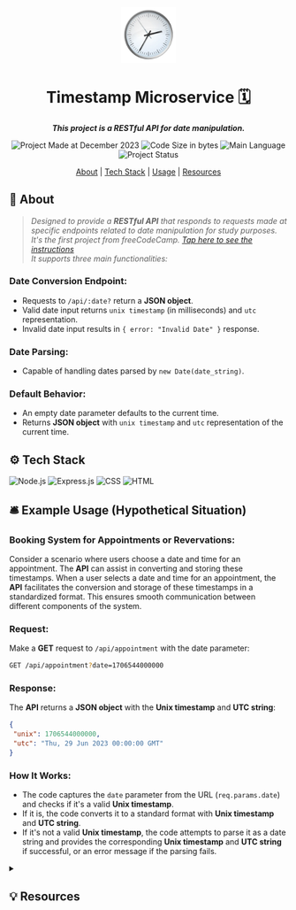 <p align="center">
<img src="./img/clock.png" alt="Clock" width="20%"/>
</p>

<h1 align="center">
    Timestamp Microservice 🗓️
</h1>

<p align="center">
   <b><i>This project is a RESTful API for date manipulation.</i></b><br>
</p>

<p align="center">
        <img alt="Project Made at December 2023" src="https://img.shields.io/badge/month%20of%20creation-december%2F2023-6272a4">
        <img alt="Code Size in bytes" src="https://img.shields.io/github/languages/code-size/kellymoreira/Timestamp-Microservice?color=6272a4" />
	<img alt="Main Language" src="https://img.shields.io/github/languages/top/kellymoreira/Timestamp-Microservice?color=6272a4"/>
        <img alt="Project Status" src="https://img.shields.io/badge/status-completed-6272a4">
</p>


<p align="center">
    <a href="#About">About</a>
   | <a href="#Tech Stack">Tech Stack</a>
   | <a href="#Usage">Usage</a>
   | <a href="#Resources">Resources</a>
</p>


<h2 id="About">📜 About</h2>

>*Designed to provide a **RESTful API** that responds to requests made at specific endpoints related to date manipulation for study purposes. <br>
>It's the first project from freeCodeCamp. [Tap here to see the instructions](https://www.freecodecamp.org/learn/apis-and-microservices/apis-and-microservices-projects/timestamp-microservice) <br> 
>It supports three main functionalities:* <br>

### Date Conversion Endpoint:
 - Requests to `/api/:date?` return a **JSON object**. <br>
 - Valid date input returns `unix timestamp` (in milliseconds) and `utc` representation. <br>
 - Invalid date input results in `{ error: "Invalid Date" }` response. <br>

### Date Parsing:
 - Capable of handling dates parsed by `new Date(date_string)`. <br>

### Default Behavior:
 - An empty date parameter defaults to the current time.
 - Returns **JSON object** with `unix timestamp` and `utc` representation of the current time.


<h2 id="Tech Stack">⚙️ Tech Stack</h2>

<img alt="Node.js" src="https://img.shields.io/badge/Node.js-339933?style=for-the-badge&logo=nodedotjs&logoColor=white"/> <img alt="Express.js" src="https://img.shields.io/badge/Express.js-000000?style=for-the-badge&logo=express&logoColor=white" /> <img alt="CSS" src="https://img.shields.io/badge/CSS3-1572B6?style=for-the-badge&logo=css3&logoColor=white"/> <img alt="HTML" src="https://img.shields.io/badge/HTML5-E34F26?style=for-the-badge&logo=html5&logoColor=white"/>


<h2 id="Usage">🛎️ Example Usage (Hypothetical Situation)</h2>

### Booking System for Appointments or Revervations:
Consider a scenario where users choose a date and time for an appointment. The **API** can assist in converting and storing these timestamps. 
When a user selects a date and time for an appointment, the **API** facilitates the conversion and storage of these timestamps in a standardized format. This ensures smooth communication between different components of the system.


### Request:

Make a **GET** request to `/api/appointment` with the date parameter:

```bash
GET /api/appointment?date=1706544000000
```

### Response:

The **API** returns a **JSON object** with the **Unix timestamp** and **UTC string**:

```json
{
 "unix": 1706544000000,
 "utc": "Thu, 29 Jun 2023 00:00:00 GMT"
}
```

### How It Works:

- The code captures the `date` parameter from the URL (`req.params.date`) and checks if it's a valid **Unix timestamp**.
- If it is, the code converts it to a standard format with **Unix timestamp** and **UTC string**.
- If it's not a valid **Unix timestamp**, the code attempts to parse it as a date string and provides the corresponding **Unix timestamp** and **UTC string** if successful, or an error message if the parsing fails.



<!-- 
<h2 id="Usage">📋 Documentation</h2>
-->


<details>
  <summary><h2 id="Resources">💡 Resources</h2></summary>

- [Back End Development and API's](https://www.freecodecamp.org/learn/back-end-development-and-apis/)
- [freeCodeCamp Forum](https://forum.freecodecamp.org/t/timestamp-microservice-works-for-me-but-fails-one-challenge/498153)


</details>


